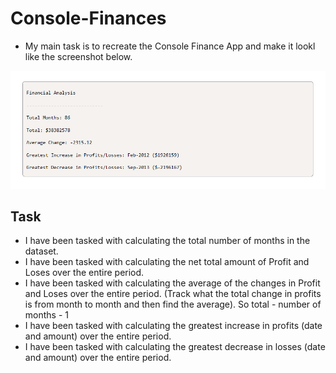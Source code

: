 # Console-Finances

- My main task is to recreate the Console Finance App and make it lookl like the screenshot below.

![Console finance App](<starter/images/console app screenshot.png>)

## Task

- I have been tasked with calculating the total number of months in the dataset.
- I have been tasked with calculating the net total amount of Profit and Loses over the entire period.
- I have been tasked with calculating the average of the changes in Profit and Loses over the entire period. (Track what the total change in profits is from month to month and then find the average). So total - number of months - 1
- I have been tasked with calculating the greatest increase in profits (date and amount) over the entire period.
- I have been tasked with calculating the greatest decrease in losses (date and amount) over the entire period.
